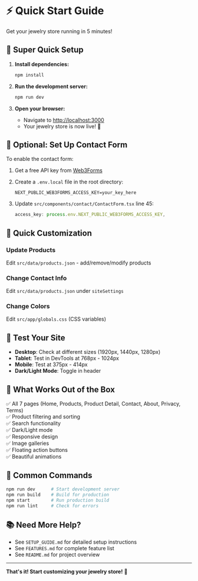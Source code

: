 # ⚡ Quick Start Guide

Get your jewelry store running in 5 minutes!

## 🚀 Super Quick Setup

1. **Install dependencies:**

   ```bash
   npm install
   ```

2. **Run the development server:**

   ```bash
   npm run dev
   ```

3. **Open your browser:**
   - Navigate to [http://localhost:3000](http://localhost:3000)
   - Your jewelry store is now live! 🎉

## 📝 Optional: Set Up Contact Form

To enable the contact form:

1. Get a free API key from [Web3Forms](https://web3forms.com/)

2. Create a `.env.local` file in the root directory:

   ```
   NEXT_PUBLIC_WEB3FORMS_ACCESS_KEY=your_key_here
   ```

3. Update `src/components/contact/ContactForm.tsx` line 45:
   ```typescript
   access_key: process.env.NEXT_PUBLIC_WEB3FORMS_ACCESS_KEY,
   ```

## 🎨 Quick Customization

### Update Products

Edit `src/data/products.json` - add/remove/modify products

### Change Contact Info

Edit `src/data/products.json` under `siteSettings`

### Change Colors

Edit `src/app/globals.css` (CSS variables)

## 📱 Test Your Site

- **Desktop**: Check at different sizes (1920px, 1440px, 1280px)
- **Tablet**: Test in DevTools at 768px - 1024px
- **Mobile**: Test at 375px - 414px
- **Dark/Light Mode**: Toggle in header

## 🎯 What Works Out of the Box

✅ All 7 pages (Home, Products, Product Detail, Contact, About, Privacy, Terms)  
✅ Product filtering and sorting  
✅ Search functionality  
✅ Dark/Light mode  
✅ Responsive design  
✅ Image galleries  
✅ Floating action buttons  
✅ Beautiful animations

## 🔧 Common Commands

```bash
npm run dev      # Start development server
npm run build    # Build for production
npm start        # Run production build
npm run lint     # Check for errors
```

## 📚 Need More Help?

- See `SETUP_GUIDE.md` for detailed setup instructions
- See `FEATURES.md` for complete feature list
- See `README.md` for project overview

---

**That's it! Start customizing your jewelry store!** 💎
